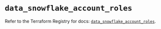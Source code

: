 # `data_snowflake_account_roles`

Refer to the Terraform Registry for docs: [`data_snowflake_account_roles`](https://registry.terraform.io/providers/snowflake-labs/snowflake/1.0.5/docs/data-sources/account_roles).
